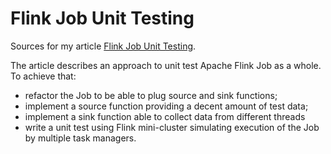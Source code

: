 # Flink Job Unit Testing

Sources for my article [Flink Job Unit Testing](https://github.com/antonbakalets/demo-flink-wiki-edits).

The article describes an approach to unit test Apache Flink Job as a whole. 
To achieve that: 
- refactor the Job to be able to plug source and sink functions; 
- implement a source function providing a decent amount of test data; 
- implement a sink function able to collect data from different threads 
- write a unit test using Flink mini-cluster simulating execution of the Job by multiple task managers.

